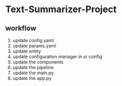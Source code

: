 # Text-Summarizer-Project

## workflow

1. update config.yaml
2. update params.yaml
3. update entity
4. update configuration manager in sr config
5. update the components
6. update the pipeline
7. update the main.py
8. update the app.py

